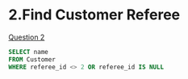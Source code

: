 #  2.Find Customer Referee

[Question 2](https://leetcode.com/problems/find-customer-referee/description/?envType=study-plan-v2&envId=top-sql-50)

```sql
SELECT name
FROM Customer
WHERE referee_id <> 2 OR referee_id IS NULL

```

